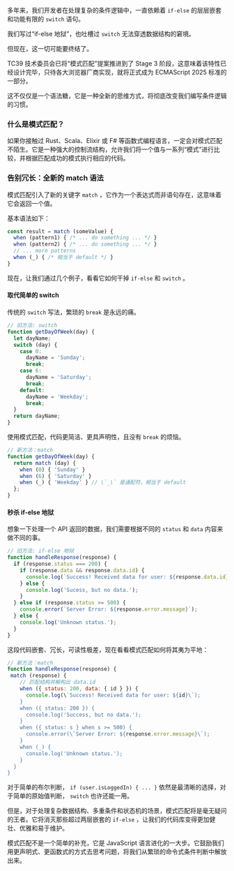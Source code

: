 多年来，我们开发者在处理复杂的条件逻辑中，一直依赖着 `if-else` 的层层嵌套和功能有限的 `switch` 语句。

我们写过“if-else 地狱”，也吐槽过 `switch` 无法穿透数据结构的窘境。

但现在，这一切可能要终结了。

TC39 技术委员会已将“模式匹配”提案推进到了 Stage 3 阶段，这意味着该特性已经设计完毕，只待各大浏览器厂商实现，就将正式成为 ECMAScript 2025 标准的一部分。

这不仅仅是一个语法糖，它是一种全新的思维方式，将彻底改变我们编写条件逻辑的习惯。

### 什么是模式匹配？

如果你接触过 Rust、Scala、Elixir 或 F# 等函数式编程语言，一定会对模式匹配不陌生。它是一种强大的控制流结构，允许我们将一个值与一系列“模式”进行比较，并根据匹配成功的模式执行相应的代码。

### 告别冗长：全新的 match 语法

模式匹配引入了新的关键字 `match` ，它作为一个表达式而非语句存在，这意味着它会返回一个值。

基本语法如下：

```js
const result = match (someValue) {
  when (pattern1) { /* ... do something ... */ }
  when (pattern2) { /* ... do something ... */ }
  // ... more patterns
  when (_) { /* 相当于 default */ }
}
```

现在，让我们通过几个例子，看看它如何干掉 `if-else` 和 `switch` 。

#### 取代简单的 switch

传统的 `switch` 写法，繁琐的 `break` 是永远的痛。

```js
// 旧方法: switch
function getDayOfWeek(day) {
  let dayName;
  switch (day) {
    case 0:
      dayName = 'Sunday';
      break;
    case 6:
      dayName = 'Saturday';
      break;
    default:
      dayName = 'Weekday';
      break;
  }
  return dayName;
}
```

使用模式匹配，代码更简洁、更具声明性，且没有 `break` 的烦恼。

```js
// 新方法：match
function getDayOfWeek(day) {
  return match (day) {
    when (0) { 'Sunday' }
    when (6) { 'Saturday' }
    when (_) { 'Weekday' } // \`_\` 是通配符，相当于 default
  };
}
```

#### 秒杀 if-else 地狱

想象一下处理一个 API 返回的数据，我们需要根据不同的 `status` 和 `data` 内容来做不同的事。

```js
// 旧方法: if-else 地狱
function handleResponse(response) {
  if (response.status === 200) {
    if (response.data && response.data.id) {
      console.log(`Success! Received data for user: ${response.data.id}`);
    } else {
      console.log('Sucess, but no data.');
    }
  } else if (response.status >= 500) {
    console.error(`Server Error: ${response.error.message}`);
  } else {
    console.log('Unknown status.');
  }
}
```

这段代码嵌套、冗长，可读性极差，现在看看模式匹配如何将其夷为平地：

```js
// 新方法：match
function handleResponse(response) {
 match (response) {
    // 匹配结构并解构出 data.id
    when ({ status: 200, data: { id } }) {
      console.log(\`Success! Received data for user: ${id}\`);
    }
    when ({ status: 200 }) {
      console.log('Success, but no data.');
    }
    when ({ status: s } when s >= 500) {
      console.error(\`Server Error: ${response.error.message}\`);
    }
    when (_) {
      console.log('Unknown status.');
    }
  }
}
```

对于简单的布尔判断， `if (user.isLoggedIn) { ... }` 依然是最清晰的选择，对于简单的原始值判断， `switch` 也许还能一用。

但是，对于处理复杂数据结构、多重条件和状态机的场景，模式匹配将是毫无疑问的王者。它将消灭那些超过两层嵌套的 `if-else` ，让我们的代码库变得更加健壮、优雅和易于维护。

模式匹配不是一个简单的补充，它是 JavaScript 语言进化的一大步。它鼓励我们用更声明式、更函数式的方式去思考问题，将我们从繁琐的命令式条件判断中解放出来。
